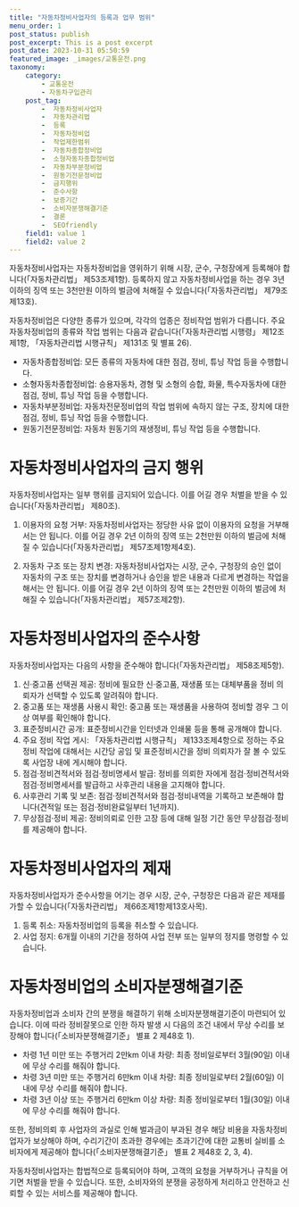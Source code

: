 ```yaml
---
title: "자동차정비사업자의 등록과 업무 범위"
menu_order: 1
post_status: publish
post_excerpt: This is a post excerpt
post_date: 2023-10-31 05:50:59
featured_image: _images/교통운전.png
taxonomy:
    category:
        - 교통운전
        - 자동차구입관리
    post_tag:
        -  자동차정비사업자
        -  자동차관리법
        -  등록
        -  자동차정비업
        -  작업제한범위
        -  자동차종합정비업
        -  소형자동차종합정비업
        -  자동차부분정비업
        -  원동기전문정비업
        -  금지행위
        -  준수사항
        -  보증기간
        -  소비자분쟁해결기준
        -  결론
        -  SEOfriendly
    field1: value 1
    field2: value 2
---
```



자동차정비사업자는 자동차정비업을 영위하기 위해 시장, 군수, 구청장에게 등록해야 합니다(「자동차관리법」 제53조제1항). 등록하지 않고 자동차정비사업을 하는 경우 3년 이하의 징역 또는 3천만원 이하의 벌금에 처해질 수 있습니다(「자동차관리법」 제79조제13호).

자동차정비업은 다양한 종류가 있으며, 각각의 업종은 정비작업 범위가 다릅니다. 주요 자동차정비업의 종류와 작업 범위는 다음과 같습니다(「자동차관리법 시행령」 제12조제1항, 「자동차관리법 시행규칙」 제131조 및 별표 26).

- 자동차종합정비업: 모든 종류의 자동차에 대한 점검, 정비, 튜닝 작업 등을 수행합니다.
- 소형자동차종합정비업: 승용자동차, 경형 및 소형의 승합, 화물, 특수자동차에 대한 점검, 정비, 튜닝 작업 등을 수행합니다.
- 자동차부분정비업: 자동차전문정비업의 작업 범위에 속하지 않는 구조, 장치에 대한 점검, 정비, 튜닝 작업 등을 수행합니다.
- 원동기전문정비업: 자동차 원동기의 재생정비, 튜닝 작업 등을 수행합니다.

# 자동차정비사업자의 금지 행위

자동차정비사업자는 일부 행위를 금지되어 있습니다. 이를 어길 경우 처벌을 받을 수 있습니다(「자동차관리법」 제80조).

1. 이용자의 요청 거부: 자동차정비사업자는 정당한 사유 없이 이용자의 요청을 거부해서는 안 됩니다. 이를 어길 경우 2년 이하의 징역 또는 2천만원 이하의 벌금에 처해질 수 있습니다(「자동차관리법」 제57조제1항제4호).

2. 자동차 구조 또는 장치 변경: 자동차정비사업자는 시장, 군수, 구청장의 승인 없이 자동차의 구조 또는 장치를 변경하거나 승인을 받은 내용과 다르게 변경하는 작업을 해서는 안 됩니다. 이를 어길 경우 2년 이하의 징역 또는 2천만원 이하의 벌금에 처해질 수 있습니다(「자동차관리법」 제57조제2항).

# 자동차정비사업자의 준수사항

자동차정비사업자는 다음의 사항을 준수해야 합니다(「자동차관리법」 제58조제5항).

1. 신·중고품 선택권 제공: 정비에 필요한 신·중고품, 재생품 또는 대체부품을 정비 의뢰자가 선택할 수 있도록 알려줘야 합니다.
2. 중고품 또는 재생품 사용시 확인: 중고품 또는 재생품을 사용하여 정비할 경우 그 이상 여부를 확인해야 합니다.
3. 표준정비시간 공개: 표준정비시간을 인터넷과 인쇄물 등을 통해 공개해야 합니다.
4. 주요 정비 작업 게시: 「자동차관리법 시행규칙」 제133조제4항으로 정하는 주요 정비 작업에 대해서는 시간당 공임 및 표준정비시간을 정비 의뢰자가 잘 볼 수 있도록 사업장 내에 게시해야 합니다.
5. 점검·정비견적서와 점검·정비명세서 발급: 정비를 의뢰한 자에게 점검·정비견적서와 점검·정비명세서를 발급하고 사후관리 내용을 고지해야 합니다.
6. 사후관리 기록 및 보존: 점검·정비견적서와 점검·정비내역을 기록하고 보존해야 합니다(견적일 또는 점검·정비완료일부터 1년까지).
7. 무상점검·정비 제공: 정비의뢰로 인한 고장 등에 대해 일정 기간 동안 무상점검·정비를 제공해야 합니다.

# 자동차정비사업자의 제재

자동차정비사업자가 준수사항을 어기는 경우 시장, 군수, 구청장은 다음과 같은 제재를 가할 수 있습니다(「자동차관리법」 제66조제1항제13호사목).

1. 등록 취소: 자동차정비업의 등록을 취소할 수 있습니다.
2. 사업 정지: 6개월 이내의 기간을 정하여 사업 전부 또는 일부의 정지를 명령할 수 있습니다.

# 자동차정비업의 소비자분쟁해결기준

자동차정비업과 소비자 간의 분쟁을 해결하기 위해 소비자분쟁해결기준이 마련되어 있습니다. 이에 따라 정비잘못으로 인한 하자 발생 시 다음의 조건 내에서 무상 수리를 보장해야 합니다(「소비자분쟁해결기준」 별표 2 제48호 1).

- 차령 1년 미만 또는 주행거리 2만km 이내 차량: 최종 정비일로부터 3월(90일) 이내에 무상 수리를 해줘야 합니다.
- 차령 3년 미만 또는 주행거리 6만km 이내 차량: 최종 정비일로부터 2월(60일) 이내에 무상 수리를 해줘야 합니다.
- 차령 3년 이상 또는 주행거리 6만km 이상 차량: 최종 정비일로부터 1월(30일) 이내에 무상 수리를 해줘야 합니다.

또한, 정비의뢰 후 사업자의 과실로 인해 벌과금이 부과된 경우 해당 비용을 자동차정비업자가 보상해야 하며, 수리기간이 초과한 경우에는 초과기간에 대한 교통비 실비를 소비자에게 제공해야 합니다(「소비자분쟁해결기준」 별표 2 제48호 2, 3, 4).

자동차정비사업자는 합법적으로 등록되어야 하며, 고객의 요청을 거부하거나 규칙을 어기면 처벌을 받을 수 있습니다. 또한, 소비자와의 분쟁을 공정하게 처리하고 안전하고 신뢰할 수 있는 서비스를 제공해야 합니다.

